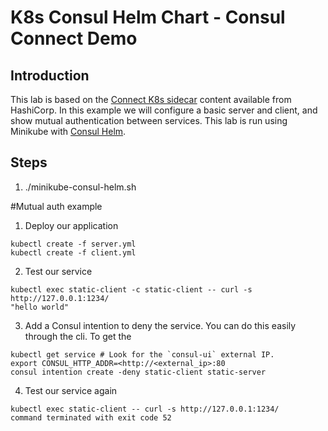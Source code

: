 # K8s Consul Helm Chart - Consul Connect Demo

## Introduction
This lab is based on the [Connect K8s sidecar](https://www.consul.io/docs/platform/k8s/connect.html) content available from HashiCorp. In this example we will configure a basic server and client, and show mutual authentication between services. This lab is run using Minikube with [Consul Helm](https://gist.github.com/anubhavmishra/0877081b43ca9d0353e547da05ec2e3f).

## Steps
1. ./minikube-consul-helm.sh

#Mutual auth example
1. Deploy our application

```
kubectl create -f server.yml
kubectl create -f client.yml
```

2. Test our service

```
kubectl exec static-client -c static-client -- curl -s http://127.0.0.1:1234/
"hello world"
```

3. Add a Consul intention to deny the service. You can do this easily through the cli. To get the

```
kubectl get service # Look for the `consul-ui` external IP.
export CONSUL_HTTP_ADDR=<http://<external_ip>:80
consul intention create -deny static-client static-server
```

4. Test our service again

```
kubectl exec static-client -- curl -s http://127.0.0.1:1234/
command terminated with exit code 52
```
